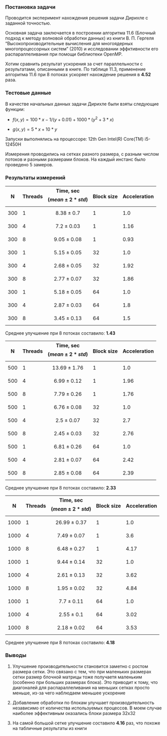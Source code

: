 ### Постановка задачи

Проводится эксперимент нахождения решения задачи Дирихле с заданной точностью.

Основная задача заключается в построении алгоритма 11.6  (Блочный подход к методу волновой обработки данных) из книги В. П. Гергеля “Высокопроизводительные вычисления для
многоядерных многопроцессорных систем” (2010) и исследовании эффктивности его распараллеливания при помощи библиотеки OpenMP.

Хотим сравнить результат ускорения за счет параллельности с результатами, описанными в книге. По таблице 11.3, применение алгоритма 11.6 при 8 потоках ускоряет нахождение решения в **4.52** раза.

### Тестовые данные

В качестве начальных данных задачи Дирихле были взяты следующие функции:

- $f(x, y) = 100*x - 1/(y + 0.01) + 1000*(y^2 +  3*x)$

- $g(x, y) = 5*x + 10*y$

Запуски выполнялись на процессоре: 12th Gen Intel(R) Core(TM) i5-12450H

Измерения проводились на сетках разного размера, с разным числом потоков и разными размерами блоков. На каждый инстанс было проведено 5 замеров.


### Результаты измерений

| N | Threads | Time, sec $$(mean \pm 2*std)$$ | Block size | Acceleration |
| - | - | - | - | - |
| 300 | 1 | $$8.38 \pm 0.7$$ | 1 | 1.0 |
| 300 | 4 | $$7.2 \pm 0.03$$ | 1 | 1.16 |
| 300 | 8 | $$9.05 \pm 0.08$$ | 1 | 0.93 |
| 300 | 1 | $$5.15 \pm 0.05$$ | 32 | 1.0 |
| 300 | 4 | $$2.68 \pm 0.05$$ | 32 | 1.92 |
| 300 | 8 | $$2.77 \pm 0.07$$ | 32 | 1.86 |
| 300 | 1 | $$5.18 \pm 0.05$$ | 64 | 1.0 |
| 300 | 4 | $$2.87 \pm 0.03$$ | 64 | 1.8 |
| 300 | 8 | $$3.45 \pm 0.13$$ | 64 | 1.5 |

Среднее улучшение при 8 потоках составило:  **1.43** 

| N | Threads | Time, sec $$(mean \pm 2*std)$$ | Block size | Acceleration |
| - | - | - | - | - |
| 500 | 1 | $$13.69 \pm 1.76$$ | 1 | 1.0 |
| 500 | 4 | $$6.99 \pm 0.12$$ | 1 | 1.96 |
| 500 | 8 | $$7.79 \pm 0.26$$ | 1 | 1.76 |
| 500 | 1 | $$6.76 \pm 0.08$$ | 32 | 1.0 |
| 500 | 4 | $$2.5 \pm 0.07$$ | 32 | 2.7 |
| 500 | 8 | $$2.45 \pm 0.03$$ | 32 | 2.76 |
| 500 | 1 | $$6.81 \pm 0.26$$ | 64 | 1.0 |
| 500 | 4 | $$2.81 \pm 0.07$$ | 64 | 2.42 |
| 500 | 8 | $$2.85 \pm 0.08$$ | 64 | 2.39 |

Среднее улучшение при 8 потоках составило:  **2.33** 

| N | Threads | Time, sec $$(mean \pm 2*std)$$ | Block size | Acceleration |
| - | - | - | - | - |
| 1000 | 1 | $$26.99 \pm 0.37$$ | 1 | 1.0 |
| 1000 | 4 | $$7.49 \pm 0.07$$ | 1 | 3.6 |
| 1000 | 8 | $$6.48 \pm 0.27$$ | 1 | 4.17 |
| 1000 | 1 | $$9.44 \pm 0.14$$ | 32 | 1.0 |
| 1000 | 4 | $$2.61 \pm 0.13$$ | 32 | 3.62 |
| 1000 | 8 | $$1.95 \pm 0.02$$ | 32 | 4.84 |
| 1000 | 1 | $$7.7 \pm 0.11$$ | 64 | 1.0 |
| 1000 | 4 | $$2.55 \pm 0.1$$ | 64 | 3.02 |
| 1000 | 8 | $$2.18 \pm 0.02$$ | 64 | 3.53 |

Среднее улучшение при 8 потоках составило:  **4.18** 

### Выводы

1) Улучшение производительности становится заметно с ростом размера сетки. Это связано с тем, что при маленьких размерах сетки размер блочной матрицы тоже получаетя маленьким (особенно при больших размерах блока). Это приводит к тому, что диагоналей для распараллеливания на меньших сетках просто меньше, из-за чего наблюдаем меньшее ускорение

2) Добавление обработки по блокам улучшает производительность независимо от количества используемых процессов. В моем случае наиболее эффективным оказались блоки размера 32x32

3) На самой большой сетке улучшение составило **4.16** раз, что похоже на табличные результаты из книги